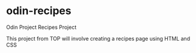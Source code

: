 # odin-recipes
Odin Project Recipes Project

This project from TOP will involve creating a recipes page using HTML and CSS